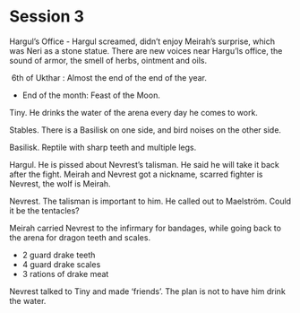 # Session 3

Hargul’s Office - Hargul screamed, didn’t enjoy Meirah’s surprise, which was Neri as a stone statue. There are new voices near Hargu’ls office, the sound of armor, the smell of herbs, ointment and oils.

 6th of Ukthar : Almost the end of the end of the year. 
- End of the month: Feast of the Moon.
   
Tiny. He drinks the water of the arena every day he comes to work.

Stables. There is a Basilisk on one side, and bird noises on the other side.

Basilisk. Reptile with sharp teeth and multiple legs.

Hargul. He is pissed about Nevrest’s talisman. He said he will take it back after the fight. Meirah and Nevrest got a nickname, scarred fighter is Nevrest, the wolf is Meirah.

Nevrest. The talisman is important to him. He called out to Maelström. Could it be the tentacles?

Meirah carried Nevrest to the infirmary for bandages, while going back to the arena for dragon teeth and scales.

- 2 guard drake teeth
- 4 guard drake scales
- 3 rations of drake meat

Nevrest talked to Tiny and made ‘friends’. The plan is not to have him drink the water.

